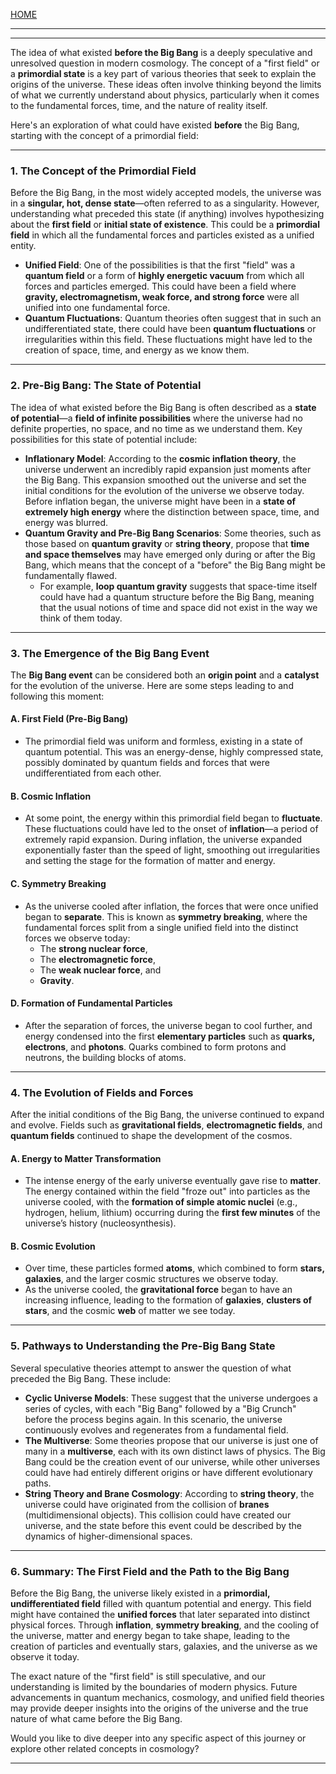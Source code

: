 [HOME](/README.md)    

---    

---    

The idea of what existed **before the Big Bang** is a deeply speculative and unresolved question in modern cosmology. The concept of a "first field" or a **primordial state** is a key part of various theories that seek to explain the origins of the universe. These ideas often involve thinking beyond the limits of what we currently understand about physics, particularly when it comes to the fundamental forces, time, and the nature of reality itself.

Here's an exploration of what could have existed **before** the Big Bang, starting with the concept of a primordial field:

---

### **1. The Concept of the Primordial Field**
Before the Big Bang, in the most widely accepted models, the universe was in a **singular, hot, dense state**—often referred to as a singularity. However, understanding what preceded this state (if anything) involves hypothesizing about the **first field** or **initial state of existence**. This could be a **primordial field** in which all the fundamental forces and particles existed as a unified entity.

- **Unified Field**: One of the possibilities is that the first "field" was a **quantum field** or a form of **highly energetic vacuum** from which all forces and particles emerged. This could have been a field where **gravity, electromagnetism, weak force, and strong force** were all unified into one fundamental force.
- **Quantum Fluctuations**: Quantum theories often suggest that in such an undifferentiated state, there could have been **quantum fluctuations** or irregularities within this field. These fluctuations might have led to the creation of space, time, and energy as we know them.

---

### **2. Pre-Big Bang: The State of Potential**
The idea of what existed before the Big Bang is often described as a **state of potential**—a **field of infinite possibilities** where the universe had no definite properties, no space, and no time as we understand them. Key possibilities for this state of potential include:

- **Inflationary Model**: According to the **cosmic inflation theory**, the universe underwent an incredibly rapid expansion just moments after the Big Bang. This expansion smoothed out the universe and set the initial conditions for the evolution of the universe we observe today. Before inflation began, the universe might have been in a **state of extremely high energy** where the distinction between space, time, and energy was blurred.
- **Quantum Gravity and Pre-Big Bang Scenarios**: Some theories, such as those based on **quantum gravity** or **string theory**, propose that **time and space themselves** may have emerged only during or after the Big Bang, which means that the concept of a "before" the Big Bang might be fundamentally flawed.
  - For example, **loop quantum gravity** suggests that space-time itself could have had a quantum structure before the Big Bang, meaning that the usual notions of time and space did not exist in the way we think of them today.

---

### **3. The Emergence of the Big Bang Event**
The **Big Bang event** can be considered both an **origin point** and a **catalyst** for the evolution of the universe. Here are some steps leading to and following this moment:

#### A. **First Field (Pre-Big Bang)**
- The primordial field was uniform and formless, existing in a state of quantum potential. This was an energy-dense, highly compressed state, possibly dominated by quantum fields and forces that were undifferentiated from each other.

#### B. **Cosmic Inflation**
- At some point, the energy within this primordial field began to **fluctuate**. These fluctuations could have led to the onset of **inflation**—a period of extremely rapid expansion. During inflation, the universe expanded exponentially faster than the speed of light, smoothing out irregularities and setting the stage for the formation of matter and energy.
  
#### C. **Symmetry Breaking**
- As the universe cooled after inflation, the forces that were once unified began to **separate**. This is known as **symmetry breaking**, where the fundamental forces split from a single unified field into the distinct forces we observe today:
  - The **strong nuclear force**,
  - The **electromagnetic force**,
  - The **weak nuclear force**, and
  - **Gravity**.
  
#### D. **Formation of Fundamental Particles**
- After the separation of forces, the universe began to cool further, and energy condensed into the first **elementary particles** such as **quarks, electrons**, and **photons**. Quarks combined to form protons and neutrons, the building blocks of atoms.

---

### **4. The Evolution of Fields and Forces**
After the initial conditions of the Big Bang, the universe continued to expand and evolve. Fields such as **gravitational fields**, **electromagnetic fields**, and **quantum fields** continued to shape the development of the cosmos.

#### A. **Energy to Matter Transformation**
- The intense energy of the early universe eventually gave rise to **matter**. The energy contained within the field "froze out" into particles as the universe cooled, with the **formation of simple atomic nuclei** (e.g., hydrogen, helium, lithium) occurring during the **first few minutes** of the universe’s history (nucleosynthesis).
  
#### B. **Cosmic Evolution**
- Over time, these particles formed **atoms**, which combined to form **stars, galaxies**, and the larger cosmic structures we observe today.
- As the universe cooled, the **gravitational force** began to have an increasing influence, leading to the formation of **galaxies**, **clusters of stars**, and the cosmic **web** of matter we see today.

---

### **5. Pathways to Understanding the Pre-Big Bang State**
Several speculative theories attempt to answer the question of what preceded the Big Bang. These include:

- **Cyclic Universe Models**: These suggest that the universe undergoes a series of cycles, with each "Big Bang" followed by a "Big Crunch" before the process begins again. In this scenario, the universe continuously evolves and regenerates from a fundamental field.
- **The Multiverse**: Some theories propose that our universe is just one of many in a **multiverse**, each with its own distinct laws of physics. The Big Bang could be the creation event of our universe, while other universes could have had entirely different origins or have different evolutionary paths.
- **String Theory and Brane Cosmology**: According to **string theory**, the universe could have originated from the collision of **branes** (multidimensional objects). This collision could have created our universe, and the state before this event could be described by the dynamics of higher-dimensional spaces.

---

### **6. Summary: The First Field and the Path to the Big Bang**
Before the Big Bang, the universe likely existed in a **primordial, undifferentiated field** filled with quantum potential and energy. This field might have contained the **unified forces** that later separated into distinct physical forces. Through **inflation**, **symmetry breaking**, and the cooling of the universe, matter and energy began to take shape, leading to the creation of particles and eventually stars, galaxies, and the universe as we observe it today.

The exact nature of the "first field" is still speculative, and our understanding is limited by the boundaries of modern physics. Future advancements in quantum mechanics, cosmology, and unified field theories may provide deeper insights into the origins of the universe and the true nature of what came before the Big Bang.

Would you like to dive deeper into any specific aspect of this journey or explore other related concepts in cosmology?

---   
